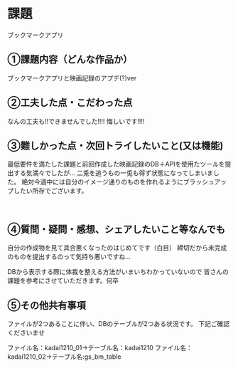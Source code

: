 # 課題　 
ブックマークアプリ
​
## ①課題内容（どんな作品か）
ブックマークアプリと映画記録のアプデ(?)ver
​
## ②工夫した点・こだわった点
なんの工夫も!!できませんでした!!!!
悔しいです!!!!
​
## ③難しかった点・次回トライしたいこと(又は機能)
最低要件を満たした課題と前回作成した映画記録のDB＋APIを使用たツールを提出する気満々でしたが…
二兎を追うもの一兎も得ず状態になってしまいました。
絶対今週中には自分のイメージ通りのものを作れるようにブラッシュアップしたい所存でございます。

​
## ④質問・疑問・感想、シェアしたいこと等なんでも
自分の作成物を見て具合悪くなったのはじめてです（白目）
締切だから未完成のものを提出するのって気持ち悪いですね…

DBから表示する際に体裁を整える方法がいまいちわかっていないので
皆さんの課題を参考にさせていただきます。何卒

## ⑤その他共有事項
ファイルが2つあることに伴い、DBのテーブルが2つある状況です。
下記ご確認くださいませ

ファイル名：kadai1210_01→テーブル名：kadai1210
ファイル名：kadai1210_02→テーブル名:gs_bm_table
